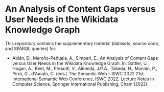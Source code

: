 # An Analysis of Content Gaps versus User Needs in the Wikidata Knowledge Graph

This repository contains the supplementary material (datasets, source code, and SPARQL queries) for:

* Abián, D., Meroño-Peñuela, A., Simperl, E.: An Analysis of Content Gaps versus User Needs in the Wikidata Knowledge Graph. In: Sattler, U., Hogan, A., Keet, M., Presutti, V., Almeida, J.P.A., Takeda, H., Monnin, P., Pirrò, G., d'Amato, C. (eds.) The Semantic Web – ISWC 2022 21st International Semantic Web Conference, ISWC 2022. Lecture Notes in Computer Science, Springer International Publishing, Cham (2022).
